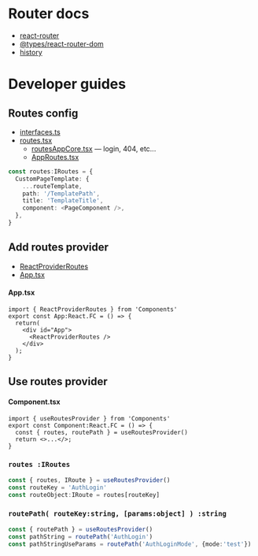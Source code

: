 # Router docs
- [react-router](https://reactrouter.com/en/v6.3.0/api)
- [@types/react-router-dom](https://github.com/DefinitelyTyped/DefinitelyTyped/blob/master/types/react-router-dom/index.d.ts)
- [history](https://github.com/remix-run/history/tree/dev/docs)

# Developer guides

## Routes config
- [interfaces.ts](./interfaces.ts)
- [routes.tsx](./routes.tsx)
  - [routesAppCore.tsx](./routes.tsx) — login, 404, etc...
  - [AppRoutes.tsx](../../AppRoutes.tsx)

```ts
const routes:IRoutes = {
  CustomPageTemplate: {
    ...routeTemplate,
    path: '/TemplatePath',
    title: 'TemplateTitle',
    component: <PageComponent />,
  },
}
```

## Add routes provider
- [ReactProviderRoutes](./components/ReactProviderRoutes.tsx)
- [App.tsx](../../App.tsx)

#### App.tsx
```tsx
import { ReactProviderRoutes } from 'Components'
export const App:React.FC = () => {
  return(
    <div id="App">
      <ReactProviderRoutes />
    </div>
  );
}
```

## Use routes provider
#### Component.tsx
```tsx
import { useRoutesProvider } from 'Components'
export const Component:React.FC = () => {
  const { routes, routePath } = useRoutesProvider()
  return <>...</>;
}
```

### `routes :IRoutes`
```ts
const { routes, IRoute } = useRoutesProvider()
const routeKey = 'AuthLogin'
const routeObject:IRoute = routes[routeKey]
```

### `routePath( routeKey:string, [params:object] ) :string`
```ts
const { routePath } = useRoutesProvider()
const pathString = routePath('AuthLogin')
const pathStringUseParams = routePath('AuthLoginMode', {mode:'test'})
```